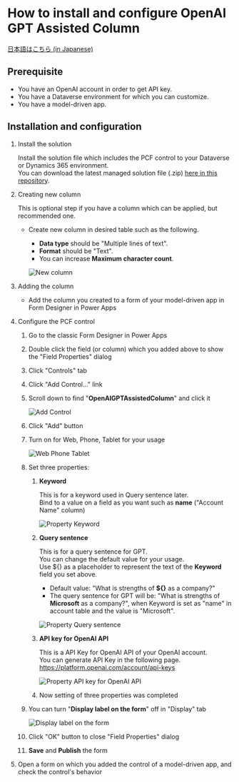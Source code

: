 # How to install and configure OpenAI GPT Assisted Column

[日本語はこちら (in Japanese)](./SettingUp.ja.md)

## Prerequisite

- You have an OpenAI account in order to get API key.  
- You have a Dataverse environment for which you can customize.  
- You have a model-driven app.  

## Installation and configuration

1. Install the solution

    Install the solution file which includes the PCF control to your Dataverse or Dynamics 365 environment.  
    You can download the latest managed solution file (.zip) [here in this repository](https://github.com/keijiinouehotmail/OpenAIGPTAssistedColumnPCF/releases).

1. Creating new column

    This is optional step if you have a column which can be applied, but recommended one.  

    - Create new column in desired table such as the following.

        - **Data type** should be "Multiple lines of text".
        - **Format** should be "Text".
        - You can increase **Maximum character count**.

        ![New column](../Images/SettingUpNewColumn.png)

1. Adding the column

    - Add the column you created to a form of your model-driven app in Form Designer in Power Apps

1. Configure the PCF control
    1. Go to the classic Form Designer in Power Apps
    1. Double click the field (or column) which you added above to show the "Field Properties" dialog
    1. Click "Controls" tab
    1. Click "Add Control..." link
    1. Scroll down to find "**OpenAIGPTAssistedColumn**" and click it

        ![Add Control](../Images/ConfigureThePCFControlAddControl.png)

    1. Click "Add" button
    1. Turn on for Web, Phone, Tablet for your usage

        ![Web Phone Tablet](../Images/ConfigureThePCFControlWebPhoneTablet.png)

    1. Set three properties:
        1. **Keyword**

            This is for a keyword used in Query sentence later.  
            Bind to a value on a field as you want such as **name** ("Account Name" column)  

            ![Property Keyword](../Images/ConfigureThePCFControlPropKeyword.png)

        1. **Query sentence**

            This is for a query sentence for GPT.  
            You can change the default value for your usage.  
            Use ${} as a placeholder to represent the text of the **Keyword** field you set above.  

            - Default value: "What is strengths of **${}** as a company?"
            - The query sentence for GPT will be: "What is strengths of **Microsoft** as a company?", when Keyword is set as "name" in account table and the value is "Microsoft".

            ![Property Query sentence](../Images/ConfigureThePCFControlPropQuerySentence.png)

        1. **API key for OpenAI API**

            This is a API Key for OpenAI API of your OpenAI account.  
            You can generate API Key in the following page.  
                <https://platform.openai.com/account/api-keys>  

            ![Property API key for OpenAI API](../Images/ConfigureThePCFControlPropAPIKeyForOpenAIAPI.png)

        1. Now setting of three properties was completed

    1. You can turn "**Display label on the form**" off in "Display" tab

        ![Display label on the form](../Images/ConfigureThePCFControlDisplayLabel.png)

    1. Click "OK" button to close "Field Properties" dialog
    1. **Save** and **Publish** the form

1. Open a form on which you added the control of a model-driven app, and check the control's behavior

